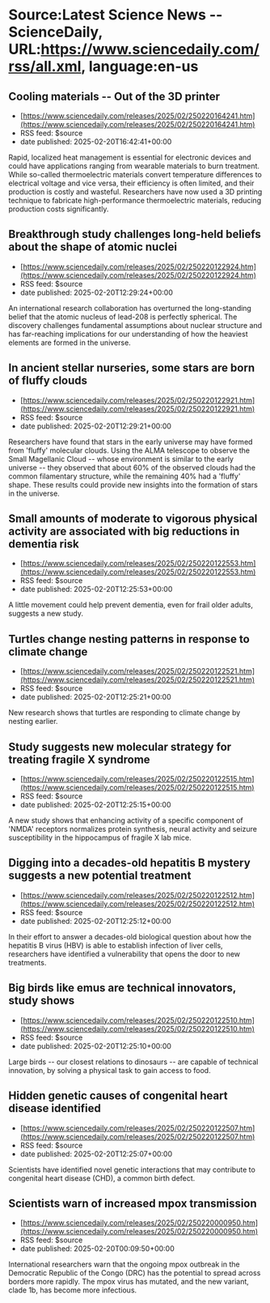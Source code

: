 # Source:Latest Science News -- ScienceDaily, URL:https://www.sciencedaily.com/rss/all.xml, language:en-us

## Cooling materials -- Out of the 3D printer
 - [https://www.sciencedaily.com/releases/2025/02/250220164241.htm](https://www.sciencedaily.com/releases/2025/02/250220164241.htm)
 - RSS feed: $source
 - date published: 2025-02-20T16:42:41+00:00

Rapid, localized heat management is essential for electronic devices and could have applications ranging from wearable materials to burn treatment. While so-called thermoelectric materials convert temperature differences to electrical voltage and vice versa, their efficiency is often limited, and their production is costly and wasteful. Researchers have now used a 3D printing technique to fabricate high-performance thermoelectric materials, reducing production costs significantly.

## Breakthrough study challenges long-held beliefs about the shape of atomic nuclei
 - [https://www.sciencedaily.com/releases/2025/02/250220122924.htm](https://www.sciencedaily.com/releases/2025/02/250220122924.htm)
 - RSS feed: $source
 - date published: 2025-02-20T12:29:24+00:00

An international research collaboration has overturned the long-standing belief that the atomic nucleus of lead-208 is perfectly spherical. The discovery challenges fundamental assumptions about nuclear structure and has far-reaching implications for our understanding of how the heaviest elements are formed in the universe.

## In ancient stellar nurseries, some stars are born of fluffy clouds
 - [https://www.sciencedaily.com/releases/2025/02/250220122921.htm](https://www.sciencedaily.com/releases/2025/02/250220122921.htm)
 - RSS feed: $source
 - date published: 2025-02-20T12:29:21+00:00

Researchers have found that stars in the early universe may have formed from 'fluffy' molecular clouds. Using the ALMA telescope to observe the Small Magellanic Cloud -- whose environment is similar to the early universe -- they observed that about 60% of the observed clouds had the common filamentary structure, while the remaining 40% had a 'fluffy' shape. These results could provide new insights into the formation of stars in the universe.

## Small amounts of moderate to vigorous physical activity are associated with big reductions in dementia risk
 - [https://www.sciencedaily.com/releases/2025/02/250220122553.htm](https://www.sciencedaily.com/releases/2025/02/250220122553.htm)
 - RSS feed: $source
 - date published: 2025-02-20T12:25:53+00:00

A little movement could help prevent dementia, even for frail older adults, suggests a new study.

## Turtles change nesting patterns in response to climate change
 - [https://www.sciencedaily.com/releases/2025/02/250220122521.htm](https://www.sciencedaily.com/releases/2025/02/250220122521.htm)
 - RSS feed: $source
 - date published: 2025-02-20T12:25:21+00:00

New research shows that turtles are responding to climate change by nesting earlier.

## Study suggests new molecular strategy for treating fragile X syndrome
 - [https://www.sciencedaily.com/releases/2025/02/250220122515.htm](https://www.sciencedaily.com/releases/2025/02/250220122515.htm)
 - RSS feed: $source
 - date published: 2025-02-20T12:25:15+00:00

A new study shows that enhancing activity of a specific component of 'NMDA' receptors normalizes protein synthesis, neural activity and seizure susceptibility in the hippocampus of fragile X lab mice.

## Digging into a decades-old hepatitis B mystery suggests a new potential treatment
 - [https://www.sciencedaily.com/releases/2025/02/250220122512.htm](https://www.sciencedaily.com/releases/2025/02/250220122512.htm)
 - RSS feed: $source
 - date published: 2025-02-20T12:25:12+00:00

In their effort to answer a decades-old biological question about how the hepatitis B virus (HBV) is able to establish infection of liver cells, researchers have identified a vulnerability that opens the door to new treatments.

## Big birds like emus are technical innovators, study shows
 - [https://www.sciencedaily.com/releases/2025/02/250220122510.htm](https://www.sciencedaily.com/releases/2025/02/250220122510.htm)
 - RSS feed: $source
 - date published: 2025-02-20T12:25:10+00:00

Large birds -- our closest relations to dinosaurs -- are capable of technical innovation, by solving a physical task to gain access to food.

## Hidden genetic causes of congenital heart disease identified
 - [https://www.sciencedaily.com/releases/2025/02/250220122507.htm](https://www.sciencedaily.com/releases/2025/02/250220122507.htm)
 - RSS feed: $source
 - date published: 2025-02-20T12:25:07+00:00

Scientists have identified novel genetic interactions that may contribute to congenital heart disease (CHD), a common birth defect.

## Scientists warn of increased mpox transmission
 - [https://www.sciencedaily.com/releases/2025/02/250220000950.htm](https://www.sciencedaily.com/releases/2025/02/250220000950.htm)
 - RSS feed: $source
 - date published: 2025-02-20T00:09:50+00:00

International researchers warn that the ongoing mpox outbreak in the Democratic Republic of the Congo (DRC) has the potential to spread across borders more rapidly. The mpox virus has mutated, and the new variant, clade 1b, has become more infectious.

